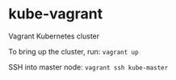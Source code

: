 # kube-vagrant
Vagrant Kubernetes cluster

To bring up the cluster, run: `vagrant up`  

SSH into master node: `vagrant ssh kube-master`

